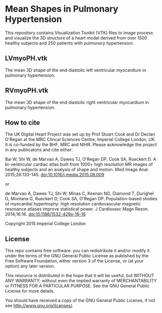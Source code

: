 # Mean Shapes in Pulmonary Hypertension

This repository contains Visualization Toolkit (VTK) files to image process and visualize the 3D structure of a heart model derived from over 1500 healthy subjects and 250 patients with pulmonary hypertension.

## LVmyoPH.vtk

The mean 3D shape of the end diastolic left ventricular myocardium in pulmonary hypertension.

## RVmyoPH.vtk

The mean 3D shape of the end diastolic right ventricular myocardium in pulmonary hypertension.

## How to cite

The UK Digital Heart Project was set up by Prof Stuart Cook and Dr Declan O'Regan at the MRC Clincal Sciences Centre, Imperial College London, UK. It is co-funded by the BHF, MRC and NIHR. Please acknowledge the project in any publicatons and cite either:

Bai W, Shi W, de Marvao A, Dawes TJ, O'Regan DP, Cook SA, Rueckert D. A bi-ventricular cardiac atlas built from 1000+ high resolution MR images of healthy subjects and an analysis of shape and motion. Med Image Anal. 2015;26:133-145. [doi:10.1016/j.media.2015.08.009](http://dx.doi.org/10.1016/j.media.2015.08.009)

or 

de Marvao A, Dawes TJ, Shi W, Minas C, Keenan NG, Diamond T, Durighel G, Montana G, Rueckert D, Cook SA, O'Regan DP. Population-based studies of myocardial hypertrophy: high resolution cardiovascular magnetic resonance atlases improve statistical power. J Cardiovasc Magn Reson. 2014;16:16. [doi:10.1186/1532-429x-16-16](http://dx.doi.org/10.1186/1532-429x-16-16)

Copyright 2015 Imperial College London

## License

This repo contains free software: you can redistribute it and/or modify it under the terms of the GNU General Public License as published by the Free Software Foundation, either version 3 of the License, or (at your option) any later version.

This resource is distributed in the hope that it will be useful, but WITHOUT ANY WARRANTY; without even the implied warranty of MERCHANTABILITY or FITNESS FOR A PARTICULAR PURPOSE.  See the GNU General Public License for more details.

You should have received a copy of the GNU General Public License, if not see <http://www.gnu.org/licenses/>.
